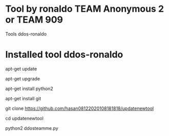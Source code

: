 # Tool by ronaldo TEAM Anonymous 2 or TEAM 909
Tools ddos-ronaldo
# Installed tool ddos-ronaldo

apt-get update 

apt-get upgrade

apt-get install python2

apt-get install git

git clone https://github.com/hasan08122020108181818/updatenewtool

cd updatenewtool

python2 ddosteamme.py

